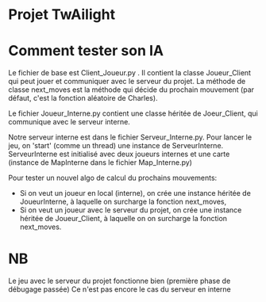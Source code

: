 Projet TwAilight
=====

# Comment tester son IA
Le fichier de base est Client_Joueur.py .
Il contient la classe Joueur_Client qui peut jouer et communiquer avec le serveur du projet. 
La méthode de classe next_moves est la méthode qui décide du prochain mouvement (par défaut, c'est la fonction aléatoire de Charles).

Le fichier Joueur_Interne.py contient une classe héritée de Joeur_Client, qui communique avec le serveur interne.

Notre serveur interne est dans le fichier Serveur_Interne.py. 
Pour lancer le jeu, on 'start' (comme un thread) une instance de ServeurInterne.
ServeurInterne est initialisé avec deux joueurs internes et une carte (instance de MapInterne dans le fichier Map_Interne.py)

Pour tester un nouvel algo de calcul du prochains mouvements: 
 * Si on veut un joueur en local (interne), on crée une instance héritée de JoueurInterne, à laquelle on surcharge la fonction next_moves,
 * Si on veut un joueur avec le serveur du projet, on crée une instance héritée de Joueur_Client, à laquelle on on surcharge la fonction next_moves.
 
 # NB
 Le jeu avec le serveur du projet fonctionne bien (première phase de débugage passée)
 Ce n'est pas encore le cas du serveur en interne
